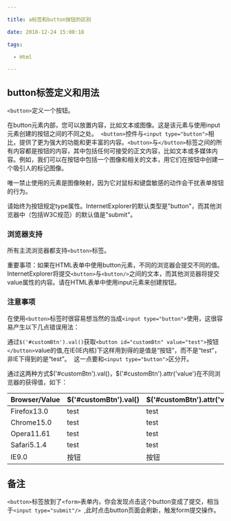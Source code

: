```yaml
---

title: a标签和button按钮的区别

date: 2018-12-24 15:00:18

tags:

  - Html

---
```


## button标签定义和用法 

`<button>`定义一个按钮。 

在button元素内部，您可以放置内容，比如文本或图像。这是该元素与使用input元素创建的按钮之间的不同之处。 
`<button>`控件与`<input type="button">`相比，提供了更为强大的功能和更丰富的内容。`<button>`与`</button>`标签之间的所有内容都是按钮的内容，其中包括任何可接受的正文内容，比如文本或多媒体内容。例如，我们可以在按钮中包括一个图像和相关的文本，用它们在按钮中创建一个吸引人的标记图像。 

唯一禁止使用的元素是图像映射，因为它对鼠标和键盘敏感的动作会干扰表单按钮的行为。 

请始终为按钮规定type属性。InternetExplorer的默认类型是"button"，而其他浏览器中（包括W3C规范）的默认值是"submit"。 

### 浏览器支持 

所有主流浏览器都支持`<button>`标签。 

重要事项：如果在HTML表单中使用button元素，不同的浏览器会提交不同的值。InternetExplorer将提交`<button>`与`<button/>`之间的文本，而其他浏览器将提交value属性的内容。请在HTML表单中使用input元素来创建按钮。 

### 注意事项

在使用`<button>`标签时很容易想当然的当成`<input type="button">`使用，这很容易产生以下几点错误用法： 

通过`$('#customBtn').val()`获取`<button id="customBtn" value="test">`按钮`</button>`value的值,在IE(IE内核)下这样用到得的是值是“按钮”，而不是“test”，非IE下得到的是“test”。 
这一点要和`<input type="button">`区分开。 

通过这两种方式$('#customBtn').val()，$('#customBtn').attr('value')在不同浏览器的获得值，如下： 

| Browser/Value | $('#customBtn').val() | $('#customBtn').attr('value') |
|---------------|-----------------------|-------------------------------|
| Firefox13.0   | test                  | test                          |
| Chrome15.0    | test                  | test                          |
| Opera11.61    | test                  | test                          |
| Safari5.1.4   | test                  | test                          |
| IE9.0         | 按钮                  | 按钮                          |

## 备注

`<button>`标签放到了`<form>`表单内，你会发现点击这个button变成了提交，相当于`<input type="submit"/> `,此时点击button页面会刷新，触发form提交操作。